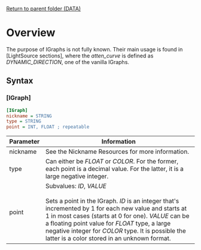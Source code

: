 [Return to parent folder (DATA)](../DATA/index.md)

# Overview

The purpose of IGraphs is not fully known. Their main usage is found in [LightSource sections], where the *atten_curve* is defined as *DYNAMIC_DIRECTION*, one of the vanilla IGraphs.

## Syntax

### [IGraph]
```ini
[IGraph]
nickname = STRING
type = STRING
point = INT, FLOAT ; repeatable
```
| Parameter | Information |
|--|--|
| nickname  | See the Nickname Resources for more information. |
| type | Can either be *FLOAT* or *COLOR*. For the former, each point is a decimal value. For the latter, it is a large negative integer. |
| point | Subvalues: *ID*, *VALUE* <br/><br/> Sets a point in the IGraph. *ID* is an integer that's incremented by 1 for each new value and starts at 1 in most cases (starts at 0 for one). *VALUE* can be a floating point value for *FLOAT* type, a large negative integer for *COLOR* type. It is possible the latter is a color stored in an unknown format.
